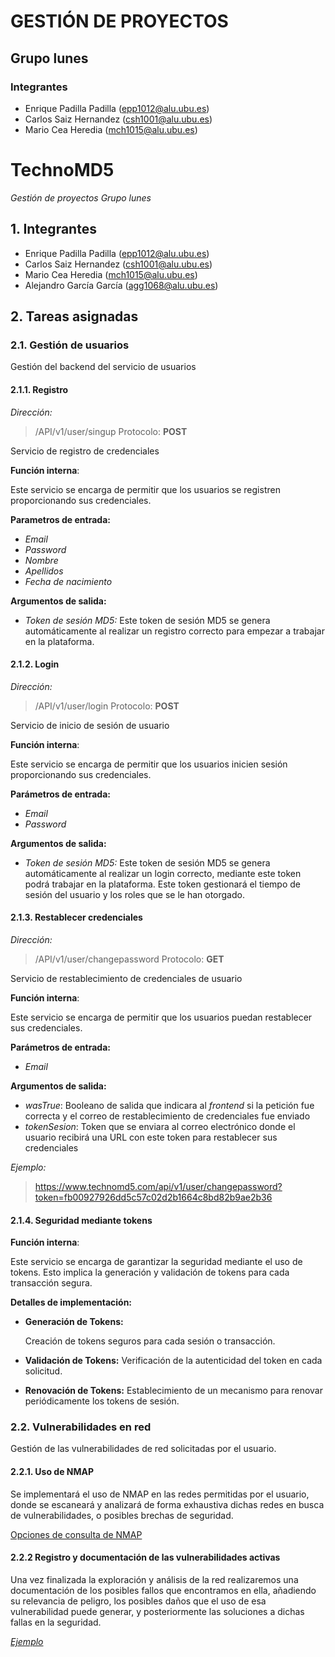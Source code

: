 # GESTIÓN DE PROYECTOS
## Grupo lunes
### Integrantes
 - Enrique Padilla Padilla (epp1012@alu.ubu.es)
 - Carlos Saiz Hernandez (csh1001@alu.ubu.es)
 - Mario Cea Heredia (mch1015@alu.ubu.es)
# TechnoMD5
*Gestión de proyectos*
*Grupo lunes*
## 1. Integrantes
 - Enrique Padilla Padilla (epp1012@alu.ubu.es)
 - Carlos Saiz Hernandez (csh1001@alu.ubu.es)
 - Mario Cea Heredia (mch1015@alu.ubu.es)
 - Alejandro García García (agg1068@alu.ubu.es)

 ## 2. Tareas asignadas
 ### 2.1. Gestión de usuarios
Gestión del backend del servicio de usuarios
 #### 2.1.1. Registro

*Dirección:*

 > /API/v1/user/singup
  Protocolo: **POST**

 Servicio de registro de credenciales

 **Función interna**:
 
 Este servicio se encarga de permitir que los usuarios se registren proporcionando sus credenciales.

**Parametros de entrada:**
 - *Email*
 - *Password*
 - *Nombre*
 - *Apellidos*
 - *Fecha de nacimiento*

**Argumentos de salida:**
 - *Token de sesión MD5:* Este token de sesión MD5 se genera automáticamente al realizar un registro correcto para empezar a trabajar en la plataforma.

 #### 2.1.2. Login

*Dirección:*
 > /API/v1/user/login
  Protocolo: **POST**

 Servicio de inicio de sesión de usuario

 **Función interna**:
 
Este servicio se encarga de permitir que los usuarios inicien sesión proporcionando sus credenciales.

**Parámetros de entrada:**
 - *Email*
 - *Password*

**Argumentos de salida:**
 - *Token de sesión MD5:* Este token de sesión MD5 se genera automáticamente al realizar un login correcto, mediante este token podrá trabajar en la plataforma. Este token gestionará el tiempo de sesión del usuario y los roles que se le han otorgado.

 #### 2.1.3. Restablecer credenciales

*Dirección:*
 > /API/v1/user/changepassword 
 Protocolo: **GET**
 

 Servicio de restablecimiento de credenciales de usuario

 **Función interna**:
 
Este servicio se encarga de permitir que los usuarios puedan restablecer sus credenciales.

**Parámetros de entrada:**
 - *Email*

**Argumentos de salida:**
 - *wasTrue*: Booleano de salida que indicara al *frontend* si la petición fue correcta y el correo de restablecimiento de credenciales fue enviado
- *tokenSesion*: Token que se enviara al correo electrónico donde el usuario recibirá una URL con este token para restablecer sus credenciales

*Ejemplo:*
> https://www.technomd5.com/api/v1/user/changepassword?token=fb00927926dd5c57c02d2b1664c8bd82b9ae2b36

#### 2.1.4. Seguridad mediante tokens

**Función interna**:

Este servicio se encarga de garantizar la seguridad mediante el uso de tokens. Esto implica la generación y validación de tokens para cada transacción segura.

**Detalles de implementación:**

 - **Generación de Tokens:**

    Creación de tokens seguros para cada sesión o transacción.
    
 - **Validación de Tokens:**
    Verificación de la autenticidad del token en cada solicitud.

 - **Renovación de Tokens:**
Establecimiento de un mecanismo para renovar periódicamente los tokens de sesión.

### 2.2. Vulnerabilidades en red
Gestión de las vulnerabilidades de red solicitadas por el usuario.

 #### 2.2.1. Uso de NMAP
 Se implementará el uso de NMAP en las redes permitidas por el usuario, donde se escaneará y analizará de forma exhaustiva dichas redes en busca de vulnerabilidades, o posibles brechas de seguridad.

 [Opciones de consulta de NMAP](https://nmap.org/man/es/)

 #### 2.2.2 Registro y documentación de las vulnerabilidades activas
 Una vez finalizada la exploración y análisis de la red realizaremos una documentación de los posibles fallos que encontramos en ella, añadiendo su relevancia de peligro, los posibles daños que el uso de esa vulnerabilidad puede generar, y posteriormente las soluciones a dichas fallas en la seguridad.

 [*Ejemplo*](./html/ejemploNMAP.html)


